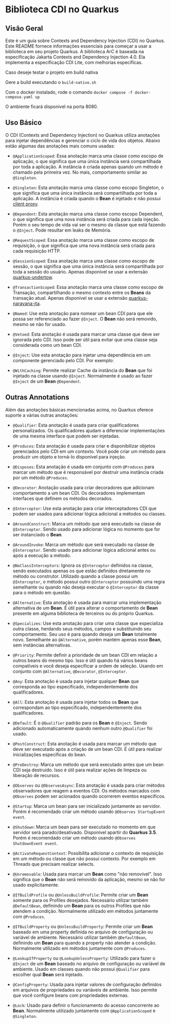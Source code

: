 # Biblioteca CDI no Quarkus

## Visão Geral

Este é um guia sobre Contexts and Dependency Injection (CDI) no Quarkus. Este README fornece informações essenciais para começar a usar a biblioteca em seu projeto Quarkus. A biblioteca ArC é baseada na especificação Jakarta Contexts and Dependency Injection 4.0. Ela implementa a especificação CDI Lite, com melhorias específicas.

Caso deseje testar o projeto em build nativa

Gere a build executando o `build-nativo.sh`

Com o docker instalado, rode o comando `docker compose -f docker-compose.yaml up`

O ambiente ficará disponivel na porta 8080.

## Uso Básico

O CDI (Contexts and Dependency Injection) no Quarkus utiliza anotações para injetar dependências e gerenciar o ciclo de vida dos objetos. Abaixo estão algumas das anotações mais comuns usadas:

- `@ApplicationScoped`: Essa anotação marca uma classe como escopo de aplicação, o que significa que uma única instância será compartilhada por toda a aplicação. A instância é criada apenas quando um método é chamado pela primeira vez. No mais, comportamento similar ao `@Singleton`.

- `@Singleton`: Esta anotação marca uma classe como escopo Singleton, o que significa que uma única instância será compartilhada por toda a aplicação. A instância é criada quando o **Bean** é injetado e não possui [client proxy](https://quarkus.io/guides/cdi#client_proxies).

- `@Dependent`: Esta anotação marca uma classe como escopo Dependent, o que significa que uma nova instância será criada para cada injeção. Porém o seu tempo de vida vai ser o mesmo da classe que está fazendo o `@Inject`. Pode resultar em leaks de Memória.

- `@RequestScoped`: Essa anotação marca uma classe como escopo de requisição, o que significa que uma nova instância será criada para cada requisição HTTP.

- `@SessionScoped`: Essa anotação marca uma classe como escopo de sessão, o que significa que uma única instância será compartilhada por toda a sessão do usuário. Apenas disponível se usar a extensão [quarkus-undertow](https://quarkus.io/extensions/io.quarkus/quarkus-undertow).

- `@TransactionScoped`: Essa anotação marca uma classe como escopo de Transação, compartilhando o mesmo contexto entre os **Beans** da transação atual. Apenas disponível se usar a extensão [quarkus-narayana-jta](https://quarkus.io/guides/transaction).

- `@Named`: Use esta anotação para nomear um bean CDI para que ele possa ser referenciado ao fazer `@Inject`. O **Bean** não será removido, mesmo se não for usado.

- `@Vetoed`: Esta anotação é usada para marcar uma classe que deve ser ignorada pelo CDI. Isso pode ser útil para evitar que uma classe seja considerada como um bean CDI.

- `@Inject`: Use esta anotação para injetar uma dependência em um componente gerenciado pelo CDI. Por exemplo:

- `@WithCaching`: Permite realizar Cache da instância do **Bean** que foi injetado na classe usando `@Inject`. Normalmente é usado ao fazer `@Inject` de um **Bean** `@Dependent`.

## Outras Annotations

Além das anotações básicas mencionadas acima, no Quarkus oferece suporte a várias outras anotações:

- `@Qualifier`: Esta anotação é usada para criar qualificadores personalizados. Os qualificadores ajudam a diferenciar implementações de uma mesma interface que podem ser injetadas.

- `@Produces`: Esta anotação é usada para criar e disponibilizar objetos gerenciados pelo CDI em um contexto. Você pode criar um método para produzir um objeto e torná-lo disponível para injeção.

- `@Disposes`: Esta anotação é usada em conjunto com `@Produces` para marcar um método que é responsável por destruir uma instância criada por um método `@Produces`.

- `@Decorator`: Anotação usada para criar decoradores que adicionam comportamento a um bean CDI. Os decoradores implementam interfaces que definem os métodos decorados.

- `@Interceptor`: Use esta anotação para criar interceptadores CDI que podem ser usados para adicionar lógica adicional a métodos ou classes.

- `@AroundConstruct`: Marca um método que será executado na classe de `@Interceptor`. Sendo usado para adicionar lógica no momento que for ser instanciado o **Bean**.

- `@AroundInvoke`: Marca um método que será executado na classe de `@Interceptor`. Sendo usado para adicionar lógica adicional antes ou após a execução a método.

- `@NoClassInterceptors`: Ignora os `@Interceptor` definidos na classe, sendo executados apenas os que estão definidos diretamente no método ou construtor. Utilizado quando a classe possui um `@Interceptor`, o método possui outro `@Interceptor` possuindo uma regra semelhante ou quando não deseja executar o `@Interceptor` da classe para o método em questão.

- `@Alternative`: Esta anotação é usada para marcar uma implementação alternativa de um **Bean**. É útil para alterar o comportamento de **Bean** presente em alguma biblioteca de terceiros ou do próprio Quarkus.

- `@Specializes`: Use esta anotação para criar uma classe que especializa outra classe, herdando seus métodos, campos e substituindo seu comportamento. Seu uso é para quando deseja um **Bean** totalmente novo. Semelhante ao `@Alternative`, porém mantém apenas esse **Bean**, sem instâncias alternativas.

- `@Priority`: Permite definir a prioridade de um bean CDI em relação a outros beans do mesmo tipo. Isso é útil quando há vários beans compatíveis e você deseja especificar a ordem de seleção. Usando em conjunto com `@Alternative`, `@Decorator`, `@Interceptor`.

- `@Any`: Esta anotação é usada para injetar qualquer **Bean** que corresponda ao tipo especificado, independentemente dos qualificadores.

- `@All`: Esta anotação é usada para injetar todos os **Bean** que correspondam ao tipo especificado, independentemente dos qualificadores.

- `@Default`: É o `@Qualifier` padrão para os **Bean** e `@Inject`. Sendo adicionado automaticamente quando nenhum outro `@Qualifier` foi usado.

- `@PostConstruct`: Esta anotação é usada para marcar um método que deve ser executado após a criação de um bean CDI. É útil para realizar inicializações específicas do bean.

- `@PreDestroy`: Marca um método que será executado antes que um bean CDI seja destruído. Isso é útil para realizar ações de limpeza ou liberação de recursos.

- `@Observes` ou `@ObservesAsync`: Esta anotação é usada para criar métodos observadores que reagem a eventos CDI. Os métodos marcados com `@Observes` podem ser acionados quando ocorrerem eventos específicos.

- `@Startup`: Marca um bean para ser inicializado juntamente ao servidor. Porém é recomendado criar um método usando `@Observes StartupEvent event`.

- `@Shutdown`: Marca um bean para ser executado no momento em que servidor será parado/desativado. Disponível apartir do **Quarkus 3.5**. Porém é recomendado criar um método usando `@Observes ShutdownEvent event`.

- `@ActivateRequestContext`: Possibilita adicionar o contexto de requisição em um método ou classe que não possui contexto. Por exemplo em Threads que precisam realizar selects.

- `@Unremovable`: Usada para marcar um **Bean** como "não removível". Isso significa que o **Bean** não será removido da aplicação, mesmo se não for usado explicitamente.

- `@IfBuildProfile` ou `@UnlessBuildProfile`: Permite criar um **Bean** somente para os Profiles desejados. Necessário utilizar também `@DefaultBean`, definindo um **Bean** para os outros Profiles que não atendem a condição. Normalmente utilizado em métodos juntamente com `@Produces`.

- `@IfBuildProperty` ou `@UnlessBuildProperty`: Permite criar um **Bean** baseado em uma property definida no arquivo de configuração ou variável de ambiente. Necessário utilizar também `@DefaultBean`, definindo um **Bean** para quando a property não atender a condição. Normalmente utilizado em métodos juntamente com `@Produces`.

- `@LookupIfProperty` ou `@LookupUnlessProperty`: Utilizado para fazer o `@Inject` de um **Bean** baseado no arquivo de configuração ou variável de ambiente. Usado em classes quando não possui `@Qualifier` para escolher qual **Bean** será injetado.

- `@ConfigProperty`: Usada para injetar valores de configuração definidos em arquivos de propriedades ou variáveis de ambiente. Isso permite que você configure beans com propriedades externas.

- `@Lock`: Usado para definir o funcionamento do acesso concorrente ao **Bean**. Normalmente utilizado juntamente com `@ApplicationScoped` e `@Singleton`.
